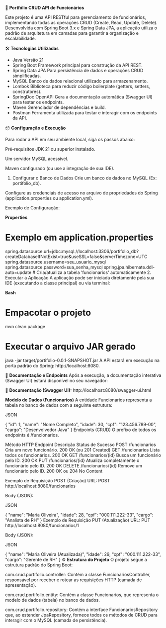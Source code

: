 🚀 **Portfólio CRUD API de Funcionários**

Este projeto é uma API RESTful para gerenciamento de funcionários, implementando todas as operações CRUD (Create, Read, Update, Delete). Desenvolvida com Spring Boot 3.x e Spring Data JPA, a aplicação utiliza o padrão de arquitetura em camadas para garantir a organização e escalabilidade.

🛠️ **Tecnologias Utilizadas**

* Java	Versão 21 <br>
* Spring Boot	Framework principal para construção da API REST. <br>
* Spring Data JPA	Para persistência de dados e operações CRUD simplificadas.<br>
* MySQL	Banco de dados relacional utilizado para armazenamento.<br>
* Lombok	Biblioteca para reduzir código boilerplate (getters, setters, construtores).<br>
* SpringDoc OpenAPI	Gera a documentação automática (Swagger UI) para testar os endpoints. <br>
* Maven	Gerenciador de dependências e build.<br>
* Postman	Ferramenta utilizada para testar e interagir com os endpoints da API.



📦 **Configuração e Execução**

Para rodar a API em seu ambiente local, siga os passos abaixo:

Pré-requisitos
JDK 21 ou superior instalado.

Um servidor MySQL acessível.

Maven configurado (ou use a integração de sua IDE).

1. Configurar o Banco de Dados
Crie um banco de dados no MySQL (Ex: portifolio_db).

Configure as credenciais de acesso no arquivo de propriedades do Spring (application.properties ou application.yml).

Exemplo de Configuração:

**Properties**

# Exemplo em application.properties
spring.datasource.url=jdbc:mysql://localhost:3306/portifolio_db?createDatabaseIfNotExist=true&useSSL=false&serverTimezone=UTC
spring.datasource.username=seu_usuario_mysql
spring.datasource.password=sua_senha_mysql
spring.jpa.hibernate.ddl-auto=update # Cria/atualiza a tabela 'funcionarios' automaticamente
2. Executar a Aplicação
A aplicação pode ser iniciada diretamente pela sua IDE (executando a classe principal) ou via terminal:

**Bash**

# Empacotar o projeto
mvn clean package

# Executar o arquivo JAR gerado
java -jar target/portifolio-0.0.1-SNAPSHOT.jar
A API estará em execução na porta padrão do Spring: http://localhost:8080.

🧭 **Documentação e Endpoints**
Após a execução, a documentação interativa (Swagger UI) estará disponível no seu navegador:

🔗 **Documentação (Swagger UI):** http://localhost:8080/swagger-ui.html

**Modelo de Dados (Funcionarios)**
A entidade Funcionarios representa a tabela no banco de dados com a seguinte estrutura:

JSON

{
  "id": 1,
  "name": "Nome Completo",
  "idade": 30,
  "cpf": "123.456.789-00",
  "cargo": "Desenvolvedor Java"
}
Endpoints (CRUD)
O prefixo de todos os endpoints é /funcionarios.

Método HTTP	Endpoint	Descrição	Status de Sucesso
POST	/funcionarios	Cria um novo funcionário.	200 OK (ou 201 Created)
GET	/funcionarios	Lista todos os funcionários.	200 OK
GET	/funcionarios/{id}	Busca um funcionário pelo ID.	200 OK
PUT	/funcionarios/{id}	Atualiza completamente o funcionário pelo ID.	200 OK
DELETE	/funcionarios/{id}	Remove um funcionário pelo ID.	200 OK ou 204 No Content


Exemplo de Requisição POST (Criação)
URL: POST http://localhost:8080/funcionarios

Body (JSON):

JSON

{
  "name": "Maria Oliveira",
  "idade": 28,
  "cpf": "000.111.222-33",
  "cargo": "Analista de RH"
}
Exemplo de Requisição PUT (Atualização)
URL: PUT http://localhost:8080/funcionarios/1

Body (JSON):

JSON

{
  "name": "Maria Oliveira (Atualizada)",
  "idade": 29,
  "cpf": "000.111.222-33",
  "cargo": "Gerente de RH"
}
⚙️ **Estrutura do Projeto**
O projeto segue a estrutura padrão do Spring Boot:

com.crud.portifolio.controller: Contém a classe FuncionariosController, responsável por receber e rotear as requisições HTTP (camada de apresentação).

com.crud.portifolio.entity: Contém a classe Funcionarios, que representa o modelo de dados (tabela) no banco de dados.

com.crud.portifolio.repository: Contém a interface FuncionariosRepository que, ao estender JpaRepository, fornece todos os métodos de CRUD para interagir com o MySQL (camada de persistência).
